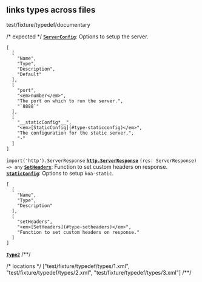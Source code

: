 ## links types across files
test/fixture/typedef/documentary

/* expected */
__[`ServerConfig`](t-type)__: Options to setup the server.

```table
[
  [
    "Name",
    "Type",
    "Description",
    "Default"
  ],
  [
    "port",
    "<em>number</em>",
    "The port on which to run the server.",
    "`8888`"
  ],
  [
    "__staticConfig*__",
    "<em>[StaticConfig](#type-staticconfig)</em>",
    "The configuration for the static server.",
    "-"
  ]
]
```
`import('http').ServerResponse` __[`http.ServerResponse`](l-type)__
`(res: ServerResponse) => any` __[`SetHeaders`](t-type)__: Function to set custom headers on response.
__[`StaticConfig`](t-type)__: Options to setup `koa-static`.

```table
[
  [
    "Name",
    "Type",
    "Description"
  ],
  [
    "setHeaders",
    "<em>[SetHeaders](#type-setheaders)</em>",
    "Function to set custom headers on response."
  ]
]
```
__[`Type2`](t-type)__
/**/

/* locations */
["test/fixture/typedef/types/1.xml",
 "test/fixture/typedef/types/2.xml",
 "test/fixture/typedef/types/3.xml"]
/**/